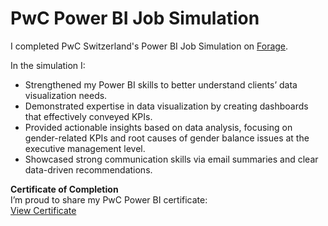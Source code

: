 # PwC Power BI Job Simulation

I completed PwC Switzerland's Power BI Job Simulation on [Forage](https://www.theforage.com).

In the simulation I:
- Strengthened my Power BI skills to better understand clients’ data visualization needs.
- Demonstrated expertise in data visualization by creating dashboards that effectively conveyed KPIs.
- Provided actionable insights based on data analysis, focusing on gender-related KPIs and root causes of gender balance issues at the executive management level.
- Showcased strong communication skills via email summaries and clear data-driven recommendations.

**Certificate of Completion**  
I’m proud to share my PwC Power BI certificate:  
[View Certificate](https://raw.githubusercontent.com/Lindah-Kima/pwc-power-bi-job-simulation/main/Pwc%20_Power_BI_cert.pdf)

